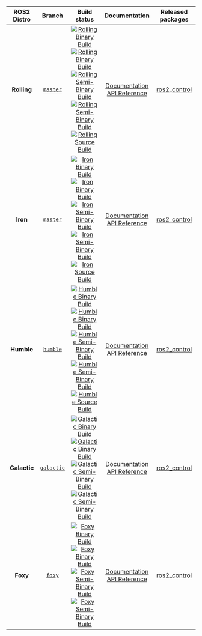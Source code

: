 
ROS2 Distro | Branch | Build status | Documentation | Released packages
:---------: | :----: | :----------: | :-----------: | :---------------:
**Rolling** | [`master`](https://github.com/ros-controls/ros2_control/tree/master) | [![Rolling Binary Build](https://github.com/ros-controls/ros2_control/actions/workflows/rolling-binary-build-main.yml/badge.svg?branch=master)](https://github.com/ros-controls/ros2_control/actions/workflows/rolling-binary-build-main.yml?branch=master) <br /> [![Rolling Binary Build](https://github.com/ros-controls/ros2_control/actions/workflows/rolling-binary-build-testing.yml/badge.svg?branch=master)](https://github.com/ros-controls/ros2_control/actions/workflows/rolling-binary-build-testing.yml?branch=master) <br /> [![Rolling Semi-Binary Build](https://github.com/ros-controls/ros2_control/actions/workflows/rolling-semi-binary-build-main.yml/badge.svg?branch=master)](https://github.com/ros-controls/ros2_control/actions/workflows/rolling-semi-binary-build-main.yml?branch=master) <br /> [![Rolling Semi-Binary Build](https://github.com/ros-controls/ros2_control/actions/workflows/rolling-semi-binary-build-testing.yml/badge.svg?branch=master)](https://github.com/ros-controls/ros2_control/actions/workflows/rolling-semi-binary-build-testing.yml?branch=master) <br /> [![Rolling Source Build](https://github.com/ros-controls/ros2_control/actions/workflows/rolling-source-build.yml/badge.svg?branch=master)](https://github.com/ros-controls/ros2_control/actions/workflows/rolling-source-build.yml?branch=master) | [Documentation](https://control.ros.org/master/index.html) <br /> [API Reference](https://control.ros.org/master/doc/api/index.html) | [ros2_control](https://index.ros.org/p/ros2_control/#rolling)
**Iron** | [`master`](https://github.com/ros-controls/ros2_control/tree/master) | [![Iron Binary Build](https://github.com/ros-controls/ros2_control/actions/workflows/iron-binary-build-main.yml/badge.svg?branch=master)](https://github.com/ros-controls/ros2_control/actions/workflows/iron-binary-build-main.yml?branch=master) <br /> [![Iron Binary Build](https://github.com/ros-controls/ros2_control/actions/workflows/iron-binary-build-testing.yml/badge.svg?branch=master)](https://github.com/ros-controls/ros2_control/actions/workflows/iron-binary-build-testing.yml?branch=master) <br /> [![Iron Semi-Binary Build](https://github.com/ros-controls/ros2_control/actions/workflows/iron-semi-binary-build-main.yml/badge.svg?branch=master)](https://github.com/ros-controls/ros2_control/actions/workflows/iron-semi-binary-build-main.yml?branch=master) <br /> [![Iron Semi-Binary Build](https://github.com/ros-controls/ros2_control/actions/workflows/iron-semi-binary-build-testing.yml/badge.svg?branch=master)](https://github.com/ros-controls/ros2_control/actions/workflows/iron-semi-binary-build-testing.yml?branch=master) <br /> [![Iron Source Build](https://github.com/ros-controls/ros2_control/actions/workflows/iron-source-build.yml/badge.svg?branch=master)](https://github.com/ros-controls/ros2_control/actions/workflows/iron-source-build.yml?branch=master) | [Documentation](https://control.ros.org/master/index.html) <br /> [API Reference](https://control.ros.org/master/doc/api/index.html) | [ros2_control](https://index.ros.org/p/ros2_control/#iron)
**Humble** | [`humble`](https://github.com/ros-controls/ros2_control/tree/humble) | [![Humble Binary Build](https://github.com/ros-controls/ros2_control/actions/workflows/humble-binary-build-main.yml/badge.svg?branch=master)](https://github.com/ros-controls/ros2_control/actions/workflows/humble-binary-build-main.yml?branch=master) <br /> [![Humble Binary Build](https://github.com/ros-controls/ros2_control/actions/workflows/humble-binary-build-testing.yml/badge.svg?branch=master)](https://github.com/ros-controls/ros2_control/actions/workflows/humble-binary-build-testing.yml?branch=master) <br /> [![Humble Semi-Binary Build](https://github.com/ros-controls/ros2_control/actions/workflows/humble-semi-binary-build-main.yml/badge.svg?branch=master)](https://github.com/ros-controls/ros2_control/actions/workflows/humble-semi-binary-build-main.yml?branch=master) <br /> [![Humble Semi-Binary Build](https://github.com/ros-controls/ros2_control/actions/workflows/humble-semi-binary-build-testing.yml/badge.svg?branch=master)](https://github.com/ros-controls/ros2_control/actions/workflows/humble-semi-binary-build-testing.yml?branch=master) <br /> [![Humble Source Build](https://github.com/ros-controls/ros2_control/actions/workflows/humble-source-build.yml/badge.svg?branch=master)](https://github.com/ros-controls/ros2_control/actions/workflows/humble-source-build.yml?branch=master) | [Documentation](https://control.ros.org/humble/index.html) <br /> [API Reference](https://control.ros.org/humble/doc/api/index.html) | [ros2_control](https://index.ros.org/p/ros2_control/#humble)
**Galactic** | [`galactic`](https://github.com/ros-controls/ros2_control/tree/galactic) | [![Galactic Binary Build](https://github.com/ros-controls/ros2_control/actions/workflows/galactic-binary-build-main.yml/badge.svg?branch=galactic)](https://github.com/ros-controls/ros2_control/actions/workflows/galactic-binary-build-main.yml?branch=galactic) <br /> [![Galactic Binary Build](https://github.com/ros-controls/ros2_control/actions/workflows/galactic-binary-build-testing.yml/badge.svg?branch=galactic)](https://github.com/ros-controls/ros2_control/actions/workflows/galactic-binary-build-testing.yml?branch=galactic) <br /> [![Galactic Semi-Binary Build](https://github.com/ros-controls/ros2_control/actions/workflows/galactic-semi-binary-build-main.yml/badge.svg?branch=galactic)](https://github.com/ros-controls/ros2_control/actions/workflows/galactic-semi-binary-build-main.yml?branch=galactic) <br /> [![Galactic Semi-Binary Build](https://github.com/ros-controls/ros2_control/actions/workflows/galactic-semi-binary-build-testing.yml/badge.svg?branch=galactic)](https://github.com/ros-controls/ros2_control/actions/workflows/galactic-semi-binary-build-testing.yml?branch=galactic) | [Documentation](https://control.ros.org/galactic/index.html) <br /> [API Reference](https://control.ros.org/galactic/doc/api/index.html) | [ros2_control](https://index.ros.org/p/ros2_control/#galactic)
**Foxy** | [`foxy`](https://github.com/ros-controls/ros2_control/tree/foxy) | [![Foxy Binary Build](https://github.com/ros-controls/ros2_control/actions/workflows/foxy-binary-build-main.yml/badge.svg?branch=foxy)](https://github.com/ros-controls/ros2_control/actions/workflows/foxy-binary-build-main.yml?branch=foxy) <br /> [![Foxy Binary Build](https://github.com/ros-controls/ros2_control/actions/workflows/foxy-binary-build-testing.yml/badge.svg?branch=foxy)](https://github.com/ros-controls/ros2_control/actions/workflows/foxy-binary-build-testing.yml?branch=foxy) <br /> [![Foxy Semi-Binary Build](https://github.com/ros-controls/ros2_control/actions/workflows/foxy-semi-binary-build-main.yml/badge.svg?branch=foxy)](https://github.com/ros-controls/ros2_control/actions/workflows/foxy-semi-binary-build-main.yml?branch=foxy) <br /> [![Foxy Semi-Binary Build](https://github.com/ros-controls/ros2_control/actions/workflows/foxy-semi-binary-build-testing.yml/badge.svg?branch=foxy)](https://github.com/ros-controls/ros2_control/actions/workflows/foxy-semi-binary-build-testing.yml?branch=foxy) | [Documentation](https://control.ros.org/foxy/index.html) <br /> [API Reference](https://control.ros.org/foxy/doc/api/index.html) | [ros2_control](https://index.ros.org/p/ros2_control/#foxy)
